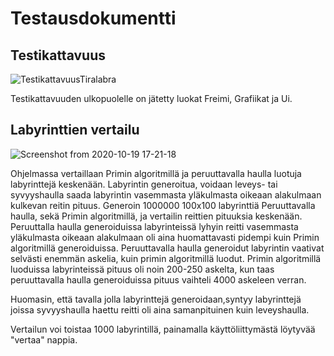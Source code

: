# Testausdokumentti

## Testikattavuus

![TestikattavuusTiralabra](https://user-images.githubusercontent.com/62248076/96376983-cb5d9900-118a-11eb-84c0-703b8dabadea.png)

Testikattavuuden ulkopuolelle on jätetty luokat Freimi, Grafiikat ja Ui.

## Labyrinttien vertailu

![Screenshot from 2020-10-19 17-21-18](https://user-images.githubusercontent.com/62248076/96463743-b71fa780-122f-11eb-8d74-2b0ac3a5195a.png)

Ohjelmassa vertaillaan Primin algoritmillä ja peruuttavalla haulla luotuja 
labyrinttejä keskenään. Labyrintin generoitua, voidaan leveys- tai syvyyshaulla saada 
labyrintin vasemmasta yläkulmasta oikeaan alakulmaan kulkevan reitin pituus.
Generoin 1000000 100x100 labyrinttiä Peruuttavalla haulla, sekä Primin algoritmillä, 
ja vertailin reittien pituuksia keskenään. Peruuttalla haulla generoiduissa labyrinteissä
lyhyin reitti vasemmasta yläkulmasta oikeaan alakulmaan oli aina huomattavasti pidempi kuin Primin
algoritmillä generoiduissa. Peruuttavalla haulla generoidut labyrintin vaativat selvästi enemmän askelia,
kuin primin algoritmillä luodut. Primin algoritmillä luoduissa labyrinteissä pituus oli noin 200-250 askelta,
kun taas peruuttavalla haulla generoiduissa pituus vaihteli 4000 askeleen verran.

Huomasin, että tavalla jolla labyrinttejä generoidaan,syntyy labyrinttejä joissa syvyyshaulla haettu reitti 
oli aina samanpituinen kuin leveyshaulla.

Vertailun voi toistaa 1000 labyrintillä, painamalla käyttöliittymästä löytyvää "vertaa" nappia.
